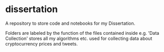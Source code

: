 # dissertation
A repository to store code and notebooks for my Dissertation.

Folders are labeled by the function of the files contained inside e.g. 'Data Collection' stores all my algorithms etc. used for collecting data about cryptocurrency prices and tweets.
